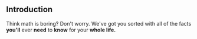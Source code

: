 ## Introduction

Think math is boring? Don't worry. We've got you sorted with all of the facts **you'll** ever **need** to **know** for your **whole life.**
